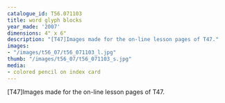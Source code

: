 ```yaml
---
catalogue_id: T56.071103
title: word glyph blocks
year_made: '2007'
dimensions: 4" x 6"
description: "[T47]Images made for the on-line lesson pages of T47."
images:
- "/images/t56_07/t56_071103_l.jpg"
thumb: "/images/t56_07/t56_071103_s.jpg"
media:
- colored pencil on index card
---
```


[T47]Images made for the on-line lesson pages of T47.
